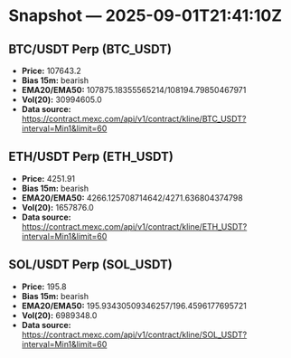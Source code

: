 # Snapshot — 2025-09-01T21:41:10Z

## BTC/USDT Perp (BTC_USDT)
- **Price:** 107643.2
- **Bias 15m:** bearish
- **EMA20/EMA50:** 107875.18355565214/108194.79850467971
- **Vol(20):** 30994605.0
- **Data source:** https://contract.mexc.com/api/v1/contract/kline/BTC_USDT?interval=Min1&limit=60

## ETH/USDT Perp (ETH_USDT)
- **Price:** 4251.91
- **Bias 15m:** bearish
- **EMA20/EMA50:** 4266.125708714642/4271.636804374798
- **Vol(20):** 1657876.0
- **Data source:** https://contract.mexc.com/api/v1/contract/kline/ETH_USDT?interval=Min1&limit=60

## SOL/USDT Perp (SOL_USDT)
- **Price:** 195.8
- **Bias 15m:** bearish
- **EMA20/EMA50:** 195.93430509346257/196.4596177695721
- **Vol(20):** 6989348.0
- **Data source:** https://contract.mexc.com/api/v1/contract/kline/SOL_USDT?interval=Min1&limit=60
